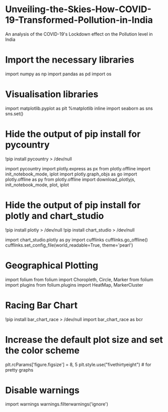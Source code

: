 # Unveiling-the-Skies-How-COVID-19-Transformed-Pollution-in-India
An analysis of the COVID-19's Lockdown effect on the Pollution level in India

# Import the necessary libraries
import numpy as np
import pandas as pd
import os

# Visualisation libraries
import matplotlib.pyplot as plt
%matplotlib inline
import seaborn as sns
sns.set()

# Hide the output of pip install for pycountry
!pip install pycountry > /dev/null

import pycountry
import plotly.express as px
from plotly.offline import init_notebook_mode, iplot
import plotly.graph_objs as go
import plotly.offline as py
from plotly.offline import download_plotlyjs, init_notebook_mode, plot, iplot

# Hide the output of pip install for plotly and chart_studio
!pip install plotly > /dev/null
!pip install chart_studio > /dev/null


import chart_studio.plotly as py
import cufflinks
cufflinks.go_offline()
cufflinks.set_config_file(world_readable=True, theme='pearl')

# Geographical Plotting
import folium
from folium import Choropleth, Circle, Marker
from folium import plugins
from folium.plugins import HeatMap, MarkerCluster

# Racing Bar Chart
!pip install bar_chart_race > /dev/null
import bar_chart_race as bcr

# Increase the default plot size and set the color scheme
plt.rcParams['figure.figsize'] = 8, 5
plt.style.use("fivethirtyeight")  # for pretty graphs

# Disable warnings
import warnings
warnings.filterwarnings('ignore')

